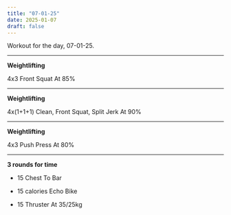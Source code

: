 ```yaml
---
title: "07-01-25"
date: 2025-01-07
draft: false
---
```


Workout for the day, 07-01-25.

---

**Weightlifting**

4x3 Front Squat At 85%

---

**Weightlifting**

4x(1+1+1) Clean, Front Squat, Split Jerk At 90%

---

**Weightlifting**

4x3 Push Press At 80%

---

**3 rounds for time**

- 15 Chest To Bar

- 15 calories Echo Bike

- 15 Thruster At 35/25kg

